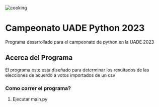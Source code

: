 
![cooking](https://github.com/marcosvillar4/Etapa-2-/blob/main/COCOS.png)

# Campeonato UADE Python 2023
Programa desarrollado para el campeonato de python en la UADE 2023

## Acerca del Programa
El programa este esta diseñado para determinar los resultados de las elecciones de acuerdo a votos importados de un csv

### Como correr el programa?
1. Ejecutar main.py

